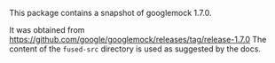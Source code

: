 This package contains a snapshot of googlemock 1.7.0.

It was obtained from https://github.com/google/googlemock/releases/tag/release-1.7.0
The content of the `fused-src` directory is used as suggested by the docs.
